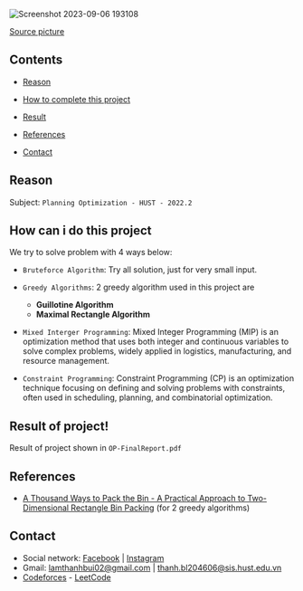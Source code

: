 ![Screenshot 2023-09-06 193108](https://github.com/thanhbl-hust/2D-Bin-Packing-Problem/assets/117031677/820b546e-b081-4776-9224-3c16e5241f40)

[Source picture](https://github.com/solomon-b/greedypacker)

 ## Contents
- [Reason](#reason)

- [How to complete this project](#how-can-i-do-this-project)

- [Result](#result-of-project)

- [References](#references)

- [Contact](#contact)

## Reason 

Subject: `Planning Optimization - HUST - 2022.2`

## How can i do this project

We try to solve problem with 4 ways below:
- `Bruteforce Algorithm`: Try all solution, just for very small input.

- `Greedy Algorithms`: 2 greedy algorithm used in this project are 
  * **Guillotine Algorithm**
  * **Maximal Rectangle Algorithm**
- `Mixed Interger Programming`: Mixed Integer Programming (MIP) is an optimization method that uses both integer and continuous variables to solve complex problems, widely applied in logistics, manufacturing, and resource management.
- `Constraint Programming`: Constraint Programming (CP) is an optimization technique focusing on defining and solving problems with constraints, often used in scheduling, planning, and combinatorial optimization.

## Result of project!

Result of project shown in `OP-FinalReport.pdf`

## References

- [A Thousand Ways to Pack the Bin - A Practical Approach to Two-Dimensional Rectangle Bin Packing](https://docplayer.net/21175043-A-thousand-ways-to-pack-the-bin-a-practical-approach-to-two-dimensional-rectangle-bin-packing.html) (for 2 greedy algorithms)



## Contact
- Social network: [Facebook](https://www.facebook.com/thanhbl.hust/) | [Instagram](https://www.instagram.com/thanhbl.io/)
- Gmail: lamthanhbui02@gmail.com | thanh.bl204606@sis.hust.edu.vn
- [Codeforces](https://codeforces.com/profile/thanhbl-chler) - [LeetCode](https://leetcode.com/thanhbl-chler/)
